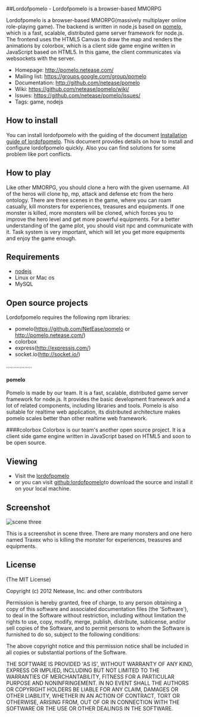 ##Lordofpomelo - Lordofpomelo is a browser-based MMORPG

Lordofpomelo is a browser-based MMORPG(massively multiplayer online role-playing game). 
The backend is written in node.js based on [pomelo](https://github.com/NetEase/pomelo/wiki/Introduction-to-pomelo),
which is a fast, scalable, distributed game server framework for node.js. The frontend uses the HTML5 Canvas to draw 
the map and renders the animations by colorbox, which is a client side game engine written in JavaScript based on HTML5.
In this game, the client communicates via websockets with the server. 

 * Homepage: <http://pomelo.netease.com/>
 * Mailing list: <https://groups.google.com/group/pomelo>
 * Documentation: <http://github.com/netease/pomelo>
 * Wiki: <https://github.com/netease/pomelo/wiki/>
 * Issues: <https://github.com/netease/pomelo/issues/>
 * Tags: game, nodejs 


## How to install

You can install lordofpomelo with the guiding of the document 
[Installation guide of lordofpomelo](https://github.com/NetEase/pomelo/wiki/Installation-guide-of-lordofpomelo).
This document provides details on how to install and configure lordofpomelo quickly. Also you can find solutions
for some problem like port conflicts.

## How to play

Like other MMORPG, you should clone a hero with the given username. All of the heros will clone hp, mp, attack and
defense etc from the hero ontology. There are three scenes in the game, where you can roam casually, kill monsters for experiences,
treasures and equipments. If one monster is killed, more monsters will be cloned, which forces you to improve the hero
level and get more powerful equipments. For a better understanding of the game plot, you should visit npc and
communicate with it. Task system is very important, which will let you get more equipments and enjoy the game enough.

## Requirements

* [nodejs](http://nodejs.org/)
* Linux or Mac os
* MySQL

## Open source projects

Lordofpomelo requires the following npm libraries:

* pomelo(https://github.com/NetEase/pomelo  or  http://pomelo.netease.com/)
* colorbox
* express(http://expressjs.com/)
* socket.io(http://socket.io/)

.................

#### pomelo

Pomelo is made by our team. It is a fast, scalable, distributed game server framework for node.js. It provides the basic
development framework and a lot of related components, including libraries and tools. Pomelo is also suitable for realtime
web application, its distributed architecture makes pomelo scales better than other realtime web framework.

####colorbox
Colorbox is our team's another open source project. It is a client side game engine written in JavaScript based on HTML5 and 
soon to be open source. 

## Viewing

 * Visit the [lordofpomelo](http://nodejs.netease.com/lordofpomelo)
 * or you can visit [github:lordofpomelo](http://github.com/node-pomelo/lordofpomelo)to download the source and install it on your local machine.

## Screenshot

![scene three](http://pomelo.netease.com/image/demo4.png?11)

This is a screenshot in scene three. There are many monsters and one hero named Traxex who is killing the monster for experiences, treasures and equipments.


## License

(The MIT License)

Copyright (c) 2012 Netease, Inc. and other contributors

Permission is hereby granted, free of charge, to any person obtaining
a copy of this software and associated documentation files (the
'Software'), to deal in the Software without restriction, including
without limitation the rights to use, copy, modify, merge, publish,
distribute, sublicense, and/or sell copies of the Software, and to
permit persons to whom the Software is furnished to do so, subject to
the following conditions:

The above copyright notice and this permission notice shall be
included in all copies or substantial portions of the Software.

THE SOFTWARE IS PROVIDED 'AS IS', WITHOUT WARRANTY OF ANY KIND,
EXPRESS OR IMPLIED, INCLUDING BUT NOT LIMITED TO THE WARRANTIES OF
MERCHANTABILITY, FITNESS FOR A PARTICULAR PURPOSE AND NONINFRINGEMENT.
IN NO EVENT SHALL THE AUTHORS OR COPYRIGHT HOLDERS BE LIABLE FOR ANY
CLAIM, DAMAGES OR OTHER LIABILITY, WHETHER IN AN ACTION OF CONTRACT,
TORT OR OTHERWISE, ARISING FROM, OUT OF OR IN CONNECTION WITH THE
SOFTWARE OR THE USE OR OTHER DEALINGS IN THE SOFTWARE.
